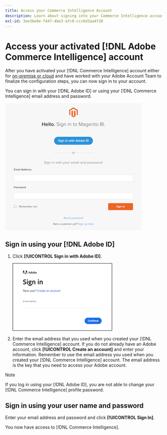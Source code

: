 ```yaml
---
title: Access your Commerce Intelligence Account
description: Learn about signing into your Commerce Intelligence account.
exl-id: 3ee36e0e-f447-4be3-afc8-ccc6d3aa4f20
---
```

# Access your activated [!DNL Adobe Commerce Intelligence] account

After you have activated your [!DNL Commerce Intelligence] account either for [on-premise or cloud](../getting-started/onpremise-activation.md) and have worked with your Adobe Account Team to finalize the configuration steps, you can now sign in to your account.

You can sign in with your [!DNL Adobe ID] or using your [!DNL Commerce Intelligence] email address and password.

![sign-in](../assets/sign-in.png)

## Sign in using your [!DNL Adobe ID]

1. Click **[!UICONTROL Sign in with Adobe ID]**.

    ![sign-in-adobe](../assets/sign-in-adobe.png)

1. Enter the email address that you used when you created your [!DNL Commerce Intelligence] account. If you do not already have an Adobe account, click **[!UICONTROL Create an account]** and enter your information. Remember to use the email address you used when you created your [!DNL Commerce Intelligence] account. The email address is the key that you need to access your Adobe account.

>[!NOTE]
>
>If you log in using your [!DNL Adobe ID], you are not able to change your [!DNL Commerce Intelligence] profile password.

## Sign in using your user name and password

Enter your email address and password and click **[!UICONTROL Sign In]**.

You now have access to [!DNL Commerce Intelligence].
